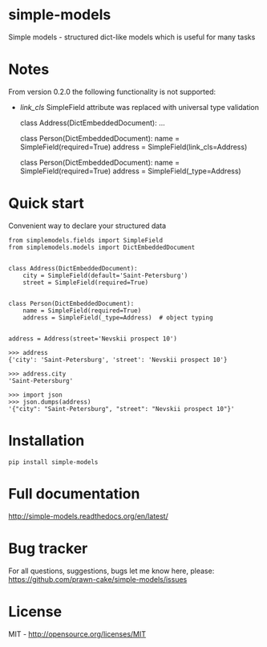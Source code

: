 simple-models
=============
Simple models - structured dict-like models which is useful for many tasks

Notes
======
From version 0.2.0 the following functionality is not supported:

* *link_cls* SimpleField attribute was replaced with universal type validation


    class Address(DictEmbeddedDocument):
        ...


    <!-- prior to 0.2.0 -->
    class Person(DictEmbeddedDocument):
        name = SimpleField(required=True)
        address = SimpleField(link_cls=Address)


    <!-- starts from 0.2.0 universal type validation should be used instead -->
    class Person(DictEmbeddedDocument):
        name = SimpleField(required=True)
        address = SimpleField(_type=Address)

Quick start
===========

Convenient way to declare your structured data

    from simplemodels.fields import SimpleField
    from simplemodels.models import DictEmbeddedDocument


    class Address(DictEmbeddedDocument):
        city = SimpleField(default='Saint-Petersburg')
        street = SimpleField(required=True)


    class Person(DictEmbeddedDocument):
        name = SimpleField(required=True)
        address = SimpleField(_type=Address)  # object typing


    address = Address(street='Nevskii prospect 10')

    >>> address
    {'city': 'Saint-Petersburg', 'street': 'Nevskii prospect 10'}

    >>> address.city
    'Saint-Petersburg'

    >>> import json
    >>> json.dumps(address)
    '{"city": "Saint-Petersburg", "street": "Nevskii prospect 10"}'



Installation
============

    pip install simple-models


Full documentation
==================

http://simple-models.readthedocs.org/en/latest/


Bug tracker
===========

For all questions, suggestions, bugs let me know here, please: https://github.com/prawn-cake/simple-models/issues


License
=======

MIT - http://opensource.org/licenses/MIT
